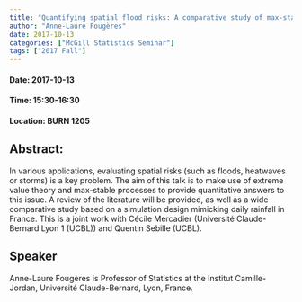 ```yaml
---
title: "Quantifying spatial flood risks: A comparative study of max-stable models"
author: "Anne-Laure Fougères"
date: 2017-10-13
categories: ["McGill Statistics Seminar"]
tags: ["2017 Fall"]
---
```


#### Date: 2017-10-13
#### Time: 15:30-16:30
#### Location: BURN 1205

## Abstract:

	
In various applications, evaluating spatial risks (such as floods, heatwaves or storms) is a key problem. The aim of this talk is to make use of extreme value theory and max-stable processes to provide quantitative answers to this issue. A review of the literature will be provided, as well as a wide comparative study based on a simulation design mimicking daily rainfall in France. This is a joint work with Cécile Mercadier (Université Claude-Bernard Lyon 1 (UCBL)) and Quentin Sebille (UCBL).



## Speaker


Anne-Laure Fougères is Professor of Statistics at the Institut Camille-Jordan, Université Claude-Bernard, Lyon, France.
